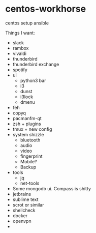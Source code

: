 # centos-workhorse
centos setup ansible


Things I want:
- slack
- rambox
- vivaldi
- thunderbird
- thunderbird exchange
- spotify
- ui
    - python3 bar
    - i3
    - dunst
    - i3lock
    - dmenu
- feh
- copyq
- pacmanfm-qt
- zsh + plugins
- tmux + new config
- system shizzle
    - bluetooth
    - audio
    - video
    - fingerprint
    - Mobile?
    - Backup
- tools
    - jq
    - net-tools
- Some mongodb ui. Compass is shitty
- jetbrains
- sublime text
- scrot or similar
- shellcheck
- docker
- openvpn
-